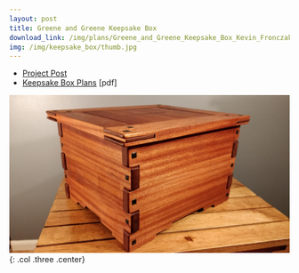 ```yaml
---
layout: post
title: Greene and Greene Keepsake Box
download_link: /img/plans/Greene_and_Greene_Keepsake_Box_Kevin_Fronczak.pdf
img: /img/keepsake_box/thumb.jpg
---
```


- [Project Post](/portfolio/greene_and_greene_box)
- [Keepsake Box Plans](/img/plans/Greene_and_Greene_Keepsake_Box_Kevin_Fronczak.pdf) [pdf]

![Greene and Greene Box](/img/keepsake_box/box_done.jpg){: .col .three .center}
